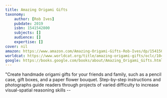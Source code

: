 ```yaml
---
title: Amazing Origami Gifts
taxonomy:
	author: [Rob Ives]
	pubdate: 2019
	isbn: 1541542800
	subjects: []
	audience: []
	expertise: []
cover: nil
amazon: https://www.amazon.com/Amazing-Origami-Gifts-Rob-Ives/dp/1541501241/ref=sr_1_1?crid=QNMU4RZO6NRX&keywords=amazing+origami+gifts+rob+ives&qid=1570113542&s=gateway&sprefix=Amazing+origami+gifts+r%2Caps%2C168&sr=8-1
worldcat: https://www.worldcat.org/title/amazing-origami-gifts/oclc/1042077223&referer=brief_results
google: https://books.google.com/books/about/Amazing_Origami_Gifts.html?hl=&id=XvZGuQEACAAJ
---
```

"Create handmade origami gifts for your friends and family, such as a pencil case, gift boxes, and a paper flower bouquet. Step-by-step instructions and photographs guide readers through projects of varied difficulty to increase visual-spatial reasoning skills --